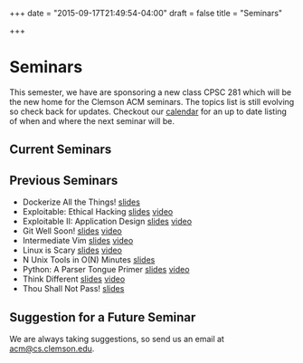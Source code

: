 +++
date = "2015-09-17T21:49:54-04:00"
draft = false
title = "Seminars"

+++

Seminars
========

This semester, we have are sponsoring a new class CPSC 281 which will be the new home for the Clemson ACM seminars.  The topics list is still evolving so check back for updates. Checkout our [calendar][] for an up to date listing of when and where the next seminar will be.

Current Seminars
----------------


Previous Seminars
-----------------

- Dockerize All the Things! [slides][docker-slides]
- Exploitable: Ethical Hacking [slides][exploitable-slides] [video][exploitable-video]
- Exploitable II: Application Design [slides][exploitable_2-slides] [video][exploitable_2-video] 
- Git Well Soon! [slides][git-slides] [video][git-video]
- Intermediate Vim [slides][vim-slides] [video][vim-video]
- Linux is Scary [slides][linux-slides] [video][linux-video]
- N Unix Tools in O(N) Minutes [slides][tools-slides]
- Python: A Parser Tongue Primer [slides][python-slides] [video][python-video]
- Think Different [slides][projects-slides] [video][projects-video]
- Thou Shall Not Pass! [slides][firewall-slides]

Suggestion for a Future Seminar
-------------------------------

We are always taking suggestions, so send us an email at <acm@cs.clemson.edu>.

[calendar]: https://www.google.com/calendar/embed?src=aeh6j0eubfdc3atqq44g7iigu8%40group.calendar.google.com&ctz=America/New_York

[linux-slides]: http://www.cs.clemson.edu/acm/presentations/?linux
[linux-video]: https://www.youtube.com/watch?v=qI8eAlteW9E
[git-slides]: http://www.cs.clemson.edu/acm/presentations/?git
[git-video]: https://youtu.be/w7Wg-7zL0K0
[projects-slides]: http://www.cs.clemson.edu/acm/presentations/?projects
[projects-video]: https://youtu.be/E9MkYpOEH60
[python-slides]: http://www.cs.clemson.edu/acm/presentations/?python
[python-video]: https://www.youtube.com/watch?v=yzILULoVQzg
[docker-slides]: http://www.cs.clemson.edu/acm/presentations/?docker
[exploitable_2-slides]: http://www.cs.clemson.edu/acm/presentations/?exploitable_2
[exploitable_2-video]: https://www.youtube.com/watch?v=PlID3ZxLTjo
[exploitable-slides]: http://www.cs.clemson.edu/acm/presentations/?exploitable
[exploitable-video]: https://youtu.be/qksiuYYmWXs
[firewall-slides]: http://www.cs.clemson.edu/acm/presentations/?firewall
[tools-slides]: http://www.cs.clemson.edu/acm/presentations/?tools
[vim-slides]: http://www.cs.clemson.edu/acm/presentations/?vim
[vim-video]: https://youtu.be/v0W7JkzQAzA
